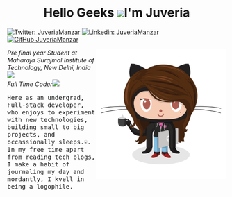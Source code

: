 <h1 align="center">Hello Geeks <img width="30px" src="https://github.com/KKVANONYMOUS/kkvanonymous/blob/master/gifs/Hi.gif">I'm Juveria</h1>

[![Twitter: JuveriaManzar](https://img.shields.io/twitter/follow/Juveria?style=social)](https://twitter.com/panglossion)
[![Linkedin: JuveriaManzar](https://img.shields.io/badge/-Juveria-blue?style=flat-square&logo=Linkedin&logoColor=white&link=https://www.linkedin.com/in/juveria-manzar/)](https://www.linkedin.com/in/juveria-manzar/)
[![GitHub JuveriaManzar](https://img.shields.io/github/followers/juveria?label=follow&style=social)](https://github.com/juveria-manzar)

<p align="center">
  <img src = "https://github.com/DeepaPrasanna/DeepaPrasanna/blob/master/images/femalecodertocat.png" width = "300" height = "300" align = "right">
  <p><em>Pre final year Student at Maharaja Surajmal Institute of Technology, New Delhi, India <img src="https://media.giphy.com/media/fYSnHlufseco8Fh93Z/giphy.gif" width="30"></br> Full Time Coder<img src="https://media.giphy.com/media/WUlplcMpOCEmTGBtBW/giphy.gif" width="30"> 
</em></p>
  
  <samp> 
    Here as an undergrad, Full-stack developer, who enjoys to experiment with new technologies, building small to big projects, and occassionally sleeps.💀.
    In my free time apart from reading tech blogs, I make a habit of journaling my day and mordantly, I kvell in being a logophile. 
 </samp>
 



<br/>
   
